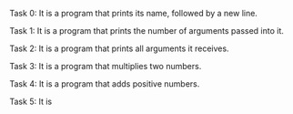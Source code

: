 Task 0: It is a program that prints its name, followed by a new line.

Task 1: It is a program that prints the number of arguments passed into it.

Task 2: It is a program that prints all arguments it receives.

Task 3: It is a program that multiplies two numbers.

Task 4: It is a program that adds positive numbers.

Task 5: It is 